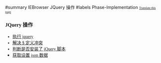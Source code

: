 ﻿#summary IEBrowser JQuery 操作
#labels Phase-Implementation
<font face='microsoft yahei'>
<font size='1'><a href='http://www.microsofttranslator.com/bv.aspx?from=&to=en&a=http://code.google.com/p/zsharedcode/wiki/IEBrowserDocJQueryL'>Translate this page</a></font>

<h3>JQuery 操作</h3>
<ul><li><a href='IEBrowserDocJQuery.md'>执行 jquery</a>
</li><li><a href='IEBrowserDocNoConflict.md'>解决 $ 定义冲突</a>
</li><li><a href='IEBrowserDocIsJQueryInstalled.md'>判断是否安装了 jQuery 脚本</a>
</li><li><a href='IEBrowserDocJSON.md'>获取设置 json 数据</a>
</font>